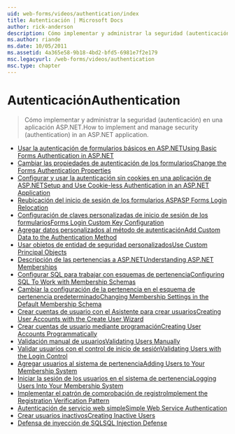 ```yaml
---
uid: web-forms/videos/authentication/index
title: Autenticación | Microsoft Docs
author: rick-anderson
description: Cómo implementar y administrar la seguridad (autenticación) en una aplicación ASP.NET.
ms.author: riande
ms.date: 10/05/2011
ms.assetid: 4a365e58-9b18-4bd2-bfd5-6981e7f2e179
msc.legacyurl: /web-forms/videos/authentication
msc.type: chapter
---
```

<a name="authentication"></a><span data-ttu-id="2c762-103">Autenticación</span><span class="sxs-lookup"><span data-stu-id="2c762-103">Authentication</span></span>
====================
> <span data-ttu-id="2c762-104">Cómo implementar y administrar la seguridad (autenticación) en una aplicación ASP.NET.</span><span class="sxs-lookup"><span data-stu-id="2c762-104">How to implement and manage security (authentication) in an ASP.NET application.</span></span>


- [<span data-ttu-id="2c762-105">Usar la autenticación de formularios básicos en ASP.NET</span><span class="sxs-lookup"><span data-stu-id="2c762-105">Using Basic Forms Authentication in ASP.NET</span></span>](using-basic-forms-authentication-in-aspnet.md)
- [<span data-ttu-id="2c762-106">Cambiar las propiedades de autenticación de los formularios</span><span class="sxs-lookup"><span data-stu-id="2c762-106">Change the Forms Authentication Properties</span></span>](how-to-change-the-forms-authentication-properties.md)
- [<span data-ttu-id="2c762-107">Configurar y usar la autenticación sin cookies en una aplicación de ASP.NET</span><span class="sxs-lookup"><span data-stu-id="2c762-107">Setup and Use Cookie-less Authentication in an ASP.NET Application</span></span>](how-to-setup-and-use-cookie-less-authentication-in-an-aspnet-application.md)
- [<span data-ttu-id="2c762-108">Reubicación del inicio de sesión de los formularios ASP</span><span class="sxs-lookup"><span data-stu-id="2c762-108">ASP Forms Login Relocation</span></span>](asp-forms-login-relocation.md)
- [<span data-ttu-id="2c762-109">Configuración de claves personalizadas de inicio de sesión de los formularios</span><span class="sxs-lookup"><span data-stu-id="2c762-109">Forms Login Custom Key Configuration</span></span>](forms-login-custom-key-configuration.md)
- [<span data-ttu-id="2c762-110">Agregar datos personalizados al método de autenticación</span><span class="sxs-lookup"><span data-stu-id="2c762-110">Add Custom Data to the Authentication Method</span></span>](add-custom-data-to-the-authentication-method.md)
- [<span data-ttu-id="2c762-111">Usar objetos de entidad de seguridad personalizados</span><span class="sxs-lookup"><span data-stu-id="2c762-111">Use Custom Principal Objects</span></span>](use-custom-principal-objects.md)
- [<span data-ttu-id="2c762-112">Descripción de las pertenencias a ASP.NET</span><span class="sxs-lookup"><span data-stu-id="2c762-112">Understanding ASP.NET Memberships</span></span>](understanding-aspnet-memberships.md)
- [<span data-ttu-id="2c762-113">Configurar SQL para trabajar con esquemas de pertenencia</span><span class="sxs-lookup"><span data-stu-id="2c762-113">Configuring SQL To Work with Membership Schemas</span></span>](configuring-sql-to-work-with-membership-schemas.md)
- [<span data-ttu-id="2c762-114">Cambiar la configuración de la pertenencia en el esquema de pertenencia predeterminado</span><span class="sxs-lookup"><span data-stu-id="2c762-114">Changing Membership Settings in the Default Membership Schema</span></span>](changing-membership-settings-in-the-default-membership-schema.md)
- [<span data-ttu-id="2c762-115">Crear cuentas de usuario con el Asistente para crear usuarios</span><span class="sxs-lookup"><span data-stu-id="2c762-115">Creating User Accounts with the Create User Wizard</span></span>](creating-user-accounts-with-the-create-user-wizard.md)
- [<span data-ttu-id="2c762-116">Crear cuentas de usuario mediante programación</span><span class="sxs-lookup"><span data-stu-id="2c762-116">Creating User Accounts Programmatically</span></span>](creating-user-accounts-programmatically.md)
- [<span data-ttu-id="2c762-117">Validación manual de usuarios</span><span class="sxs-lookup"><span data-stu-id="2c762-117">Validating Users Manually</span></span>](validating-users-manually.md)
- [<span data-ttu-id="2c762-118">Validar usuarios con el control de inicio de sesión</span><span class="sxs-lookup"><span data-stu-id="2c762-118">Validating Users with the Login Control</span></span>](validating-users-with-the-login-control.md)
- [<span data-ttu-id="2c762-119">Agregar usuarios al sistema de pertenencia</span><span class="sxs-lookup"><span data-stu-id="2c762-119">Adding Users to Your Membership System</span></span>](adding-users-to-your-membership-system.md)
- [<span data-ttu-id="2c762-120">Iniciar la sesión de los usuarios en el sistema de pertenencia</span><span class="sxs-lookup"><span data-stu-id="2c762-120">Logging Users Into Your Membership System</span></span>](logging-users-into-your-membership-system.md)
- [<span data-ttu-id="2c762-121">Implementar el patrón de comprobación de registro</span><span class="sxs-lookup"><span data-stu-id="2c762-121">Implement the Registration Verification Pattern</span></span>](implement-the-registration-verification-pattern.md)
- [<span data-ttu-id="2c762-122">Autenticación de servicio web simple</span><span class="sxs-lookup"><span data-stu-id="2c762-122">Simple Web Service Authentication</span></span>](simple-web-service-authentication.md)
- [<span data-ttu-id="2c762-123">Crear usuarios inactivos</span><span class="sxs-lookup"><span data-stu-id="2c762-123">Creating Inactive Users</span></span>](creating-inactive-users.md)
- [<span data-ttu-id="2c762-124">Defensa de inyección de SQL</span><span class="sxs-lookup"><span data-stu-id="2c762-124">SQL Injection Defense</span></span>](sql-injection-defense.md)
